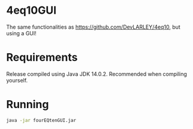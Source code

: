 # 4eq10GUI
The same functionalities as https://github.com/DevLARLEY/4eq10, but using a GUI!

# Requirements
Release compiled using Java JDK 14.0.2. Recommended when compiling yourself.

# Running
```sh
java -jar fourEQtenGUI.jar
```
